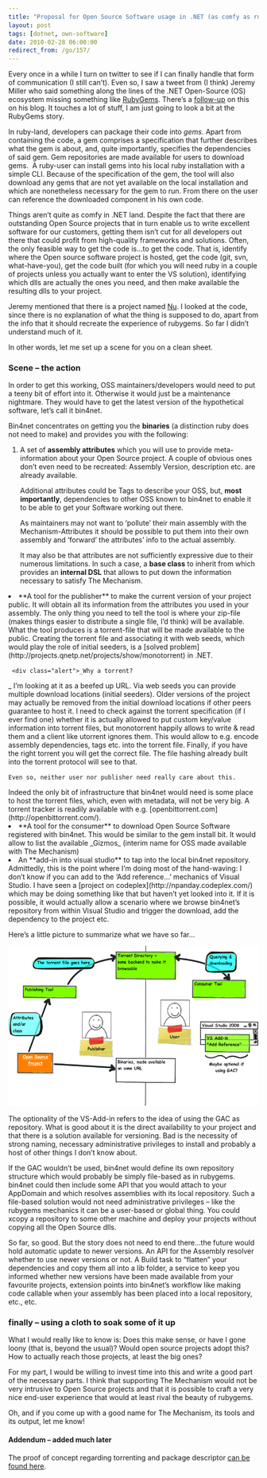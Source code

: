 ```yaml
---
title: "Proposal for Open Source Software usage in .NET (as comfy as rubygems)"
layout: post
tags: [dotnet, own-software]
date: 2010-02-28 06:00:00
redirect_from: /go/157/
---
```


Every once in a while I turn on twitter to see if I can finally handle that form of communication (I still can’t). Even so, I saw a tweet from (I think) Jeremy Miller who said something along the lines of the .NET Open-Source (OS) ecosystem missing something like [RubyGems](http://docs.rubygems.org/). There’s a [follow-up](http://codebetter.com/blogs/jeremy.miller/archive/2010/02/25/a-vision-for-fubumvc-s-component-model-gems-nu-engines-slices-oh-my.aspx) on this on his blog. It touches a lot of stuff, I am just going to look a bit at the RubyGems story.

In ruby-land, developers can package their code into _gems_. Apart from containing the code, a gem comprises a specification that further describes what the gem is about, and, quite importantly, specifies the dependencies of said gem. Gem repositories are made available for users to download gems.&nbsp; A ruby-user can install gems into his local ruby installation with a simple CLI. Because of the specification of the gem, the tool will also download any gems that are not yet available on the local installation and which are nonetheless necessary for the gem to run. From there on the user can reference the downloaded component in his own code.

Things aren’t quite as comfy in .NET land. Despite the fact that there are outstanding Open Source projects that in turn enable us to write excellent software for our customers, getting them isn’t cut for all developers out there that could profit from high-quality frameworks and solutions. Often, the only feasible way to get the code is...to get the code. That is, identify where the Open source software project is hosted, get the code (git, svn, what-have-you), get the code built (for which you will need ruby in a couple of projects unless you actually want to enter the VS solution), identifying which dlls are actually the ones you need, and then make available the resulting dlls to your project.

Jeremy mentioned that there is a project named [Nu](http://wiki.github.com/phatboyg/nu/). I looked at the code, since there is no explanation of what the thing is supposed to do, apart from the info that it should recreate the experience of rubygems. So far I didn’t understand much of it.

In other words, let me set up a scene for you on a clean sheet.

### Scene – the action

In order to get this working, OSS maintainers/developers would need to put a teeny bit of effort into it. Otherwise it would just be a maintenance nightmare. They would have to get the latest version of the hypothetical software, let’s call it bin4net. 

Bin4net concentrates on getting you the **binaries** (a distinction ruby does not need to make) and provides you with the following:

1.  A set of **assembly attributes** which you will use to provide meta-information about your Open Source project. A couple of obvious ones don’t even need to be recreated: Assembly Version, description etc. are already available.

    Additional attributes could be Tags to describe your OSS, but, **most importantly**, dependencies to other OSS known to bin4net to enable it to be able to get your Software working out there.

    As maintainers may not want to ‘pollute’ their main assembly with the Mechanism-Attributes it should be possible to put them into their own assembly and ‘forward’ the attributes’ info to the actual assembly.

    It may also be that attributes are not sufficiently expressive due to their numerous limitations. In such a case, a **base class** to inherit from which provides an **internal DSL** that allows to put down the information necessary to satisfy The Mechanism.
 <li>**A tool for the publisher** to make the current version of your project public. It will obtain all its information from the attributes you used in your assembly. The only thing you need to tell the tool is where your zip-file (makes things easier to distribute a single file, I’d think) will be available. What the tool produces is a torrent-file that will be made available to the public.
    Creating the torrent file and associating it with web seeds, which would play the role of initial seeders, is a [solved problem](http://projects.qnetp.net/projects/show/monotorrent) in .NET.

     <div class="alert">_Why a torrent?
_
I’m looking at it as a beefed up URL. Via web seeds you can provide multiple download locations (initial seeders). Older versions of the project may actually be removed from the initial download locations if other peers guarantee to host it. I need to check against the torrent specification (if I ever find one) whether it is actually allowed to put custom key/value information into torrent files, but monotorrent happily allows to write &amp; read them and a client like utorrent ignores them. This would allow to e.g. encode assembly dependencies, tags etc. into the torrent file.
    Finally, if you have the right torrent you will get the correct file. The file hashing already built into the torrent protocol will see to that.

    Even so, neither user nor publisher need really care about this.
</div>
Indeed the only bit of infrastructure that bin4net would need is some place to host the torrent files, which, even with metadata, will not be very big. A torrent tracker is readily available with e.g. [openbittorrent.com](http://openbittorrent.com/).
 <li>**A tool for the consumer** to download Open Source Software registered with bin4net. This would be similar to the gem install bit. It would allow to list the available _Gizmos_ (interim name for OSS made available with The Mechanism) <li>An **add-in into visual studio** to tap into the local bin4net repository. Admittedly, this is the point where I’m doing most of the hand-waving: I don’t know if you can add to the ‘Add reference…’ mechanics of Visual Studio. I have seen a [project on codeplex](http://npanday.codeplex.com/) which may be doing something like that but haven’t yet looked into it. If it is possible, it would actually allow a scenario where we browse bin4net’s repository from within Visual Studio and trigger the download, add the dependency to the project etc. 

Here’s a little picture to summarize what we have so far…

[![nozz1](/public/assets/nozz1_thumb.png "nozz1")](/public/assets/nozz1_2.png)

The optionality of the VS-Add-in refers to the idea of using the GAC as repository. What is good about it is the direct availability to your project and that there is a solution available for versioning. Bad is the necessity of strong naming, necessary administrative privileges to install and probably a host of other things I don’t know about.

If the GAC wouldn’t be used, bin4net would define its own repository structure which would probably be simply file-based as in rubygems. bin4net could then include some API that you would attach to your AppDomain and which resolves assemblies with its local repository. Such a file-based solution would not need administrative privileges – like the rubygems mechanics it can be a user-based or global thing. You could xcopy a repository to some other machine and deploy your projects without copying all the Open Source dlls.

So far, so good. But the story does not need to end there…the future would hold automatic update to newer versions. An API for the Assembly resolver whether to use newer versions or not. A Build task to “flatten” your dependencies and copy them all into a lib folder, a service to keep you informed whether new versions have been made available from your favourite projects, extension points into bin4net’s workflow like making code callable when your assembly has been placed into a local repository, etc., etc.

### finally – using a cloth to soak some of it up

What I would really like to know is: Does this make sense, or have I gone loony (that is, beyond the usual)? Would open source projects adopt this? How to actually reach those projects, at least the big ones?

For my part, I would be willing to invest time into this and write a good part of the necessary parts. I think that supporting The Mechanism would not be very intrusive to Open Source projects and that it is possible to craft a very nice end-user experience that would at least rival the beauty of rubygems.

Oh, and if you come up with a good name for The Mechanism, its tools and its output, let me know!

#### Addendum – added much later

The proof of concept regarding torrenting and package descriptor [can be found here](https://github.com/flq/bin4net).